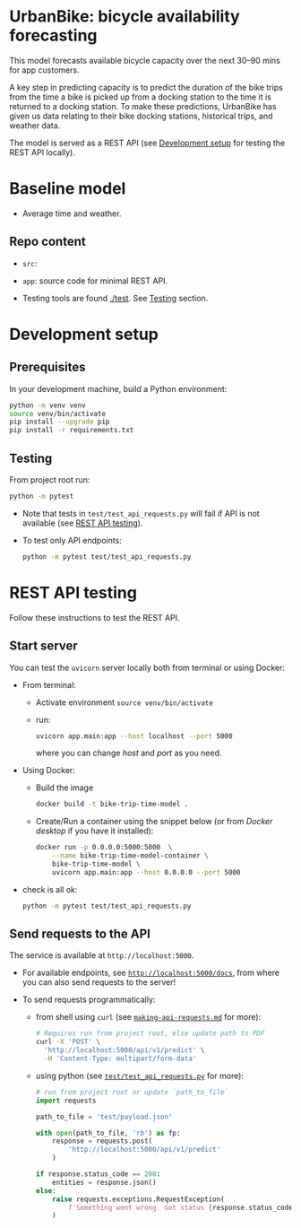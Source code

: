 # UrbanBike: bicycle availability forecasting

This model forecasts available bicycle capacity over the next 30–90 mins for app customers.

A key step in predicting capacity is to predict the duration of the bike trips from the time a bike is picked up from a docking station to the time it is returned to a docking station. To make these predictions, UrbanBike has given us data relating to their bike docking stations, historical trips, and weather data.

The model is served as a REST API (see [Development setup](#development-setup) for testing the REST API locally).


# Baseline model
- Average time and weather.


## Repo content

- `src`: 

- `app`: source code for minimal REST API.


- Testing tools are found [./test](`test`). See [Testing](#Testing) section.



# Development setup

## Prerequisites

In your development machine, build a Python environment:

```sh
python -m venv venv
source venv/bin/activate
pip install --upgrade pip
pip install -r requirements.txt
```

## Testing
From project root run:

```sh 
python -m pytest
```

- Note that tests in `test/test_api_requests.py` will fail if API is not available (see [REST API testing](#REST-API-testing)).

- To test only API endpoints:
  ```sh
  python -m pytest test/test_api_requests.py
  ```



# REST API testing

Follow these instructions to test the REST API. 


## Start server

You can test the `uvicorn` server locally both from terminal or using Docker:

- From terminal:

  - Activate environment `source venv/bin/activate`

  - run:

    ```sh
    uvicorn app.main:app --host localhost --port 5000
    ```

    where you can change _host_ and _port_ as you need.

- Using Docker:

  - Build the image

    ```sh
    docker build -t bike-trip-time-model .
    ```

  - Create/Run a container using the snippet below (or from *Docker desktop* if you have it installed): 
    ```sh
    docker run -p 0.0.0.0:5000:5000  \
        --name bike-trip-time-model-container \
        bike-trip-time-model \
        uvicorn app.main:app --host 0.0.0.0 --port 5000      
    ```

- check is all ok: 
  ```sh
  python -m pytest test/test_api_requests.py
  ```


## Send requests to the API

The service is available at `http://localhost:5000`.

- For available endpoints, see [`http://localhost:5000/docs`](http://localhost:5000/docs), from where you can also send requests to the server!

- To send requests programmatically:

  - from shell using `curl` (see [`making-api-requests.md`](docs/making-api-requests.md) for more):
    ```sh
    # Requires run from project root, else update path to PDF
    curl -X 'POST' \
      'http://localhost:5000/api/v1/predict' \
      -H 'Content-Type: multipart/form-data'
    ```

  - using python (see [`test/test_api_requests.py`](test/test_api_requests.py) for more):
    ```python 
    # run from project root or update `path_to_file`
    import requests

    path_to_file = 'test/payload.json'

    with open(path_to_file, 'rb') as fp:
        response = requests.post(
            'http://localhost:5000/api/v1/predict'
        )

    if response.status_code == 200:
        entities = response.json()
    else:
        raise requests.exceptions.RequestException(
            f'Something went wrong. Got status {response.status_code}.'
        )
    ```
